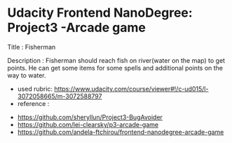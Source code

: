 Udacity Frontend NanoDegree: Project3 -Arcade game
===================================================

Title : Fisherman

Description : Fisherman should reach fish on river(water on the map) to get points. He can get some items for some spells and additional points on the way to water. 

- used rubric: https://www.udacity.com/course/viewer#!/c-ud015/l-3072058665/m-3072588797
- reference : 
<ul>
  <li><a href = "https://github.com/sheryllun/Project3-BugAvoider">https://github.com/sheryllun/Project3-BugAvoider</a></li>
  <li><a href = "https://github.com/lei-clearsky/p3-arcade-game">https://github.com/lei-clearsky/p3-arcade-game</a></li>
  <li><a href = "https://github.com/andela-ftchirou/frontend-nanodegree-arcade-game">https://github.com/andela-ftchirou/frontend-nanodegree-arcade-game</a></li>
</ul>
